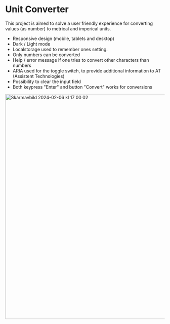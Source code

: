 # Unit Converter

This project is aimed to solve a user friendly experience for converting values (as number) to metrical and imperical units.

* Responsive design (mobile, tablets and desktop) 
* Dark / Light mode
* Localstorage used to remember ones setting.
* Only numbers can be converted
* Help / error message if one tries to convert other characters than numbers
* ARIA used for the toggle switch, to provide additional information to AT (Assistent Technologies)
* Possibility to clear the input field
* Both keypress "Enter" and button "Convert" works for conversions

<img width="711" alt="Skärmavbild 2024-02-06 kl  17 00 02" src="https://github.com/premaloka/unit-converter/assets/113435908/398e38c7-bb9d-472c-9678-9ec48b3b8a7b">
